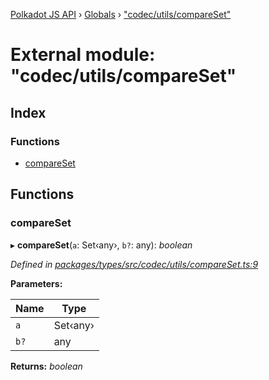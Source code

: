 [Polkadot JS API](../README.md) › [Globals](../globals.md) › ["codec/utils/compareSet"](_codec_utils_compareset_.md)

# External module: "codec/utils/compareSet"

## Index

### Functions

* [compareSet](_codec_utils_compareset_.md#compareset)

## Functions

###  compareSet

▸ **compareSet**(`a`: Set‹any›, `b?`: any): *boolean*

*Defined in [packages/types/src/codec/utils/compareSet.ts:9](https://github.com/polkadot-js/api/blob/eb5ee9860b/packages/types/src/codec/utils/compareSet.ts#L9)*

**Parameters:**

Name | Type |
------ | ------ |
`a` | Set‹any› |
`b?` | any |

**Returns:** *boolean*

